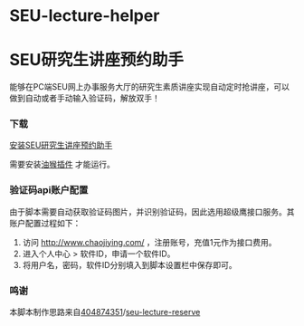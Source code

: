 # SEU-lecture-helper
# SEU研究生讲座预约助手
能够在PC端SEU网上办事服务大厅的研究生素质讲座实现自动定时抢讲座，可以做到自动或者手动输入验证码，解放双手！

### 下载

[安装SEU研究生讲座预约助手](https://raw.githubusercontent.com/Cliencer/SEU-lecture-helper/master/code.user.js)

需要安装[油猴插件](https://www.tampermonkey.net/) 才能运行。

### 验证码api账户配置
由于脚本需要自动获取验证码图片，并识别验证码，因此选用超级鹰接口服务。其账户配置过程如下：

1. 访问 http://www.chaojiying.com/ ，注册账号，充值1元作为接口费用。
2. 进入个人中心 > 软件ID，申请一个软件ID。
3. 将用户名，密码，软件ID分别填入到脚本设置栏中保存即可。

### 鸣谢
本脚本制作思路来自[404874351](https://github.com/404874351)/[seu-lecture-reserve](https://github.com/404874351/seu-lecture-reserve)
